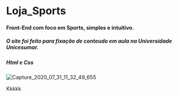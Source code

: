 # Loja_Sports
#### Front-End com foco em Sports, simples e intuitivo.
##### O site foi feito para fixação de conteudo em aula na Universidade Unicesumar.
##### Html e Css
![Capture_2020_07_31_11_32_49_655](https://user-images.githubusercontent.com/60757768/89048143-c9bbcc00-d325-11ea-8c2e-bdd14739733b.png)

Kkkkk


















